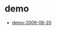 <!-- TITLE: demo -->
<!-- SUBTITLE: Logs for demo -->

# demo

* [demo-2009-06-20](demo/demo-2009-06-20)
